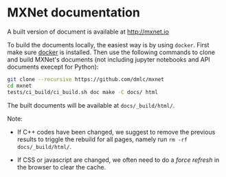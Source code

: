 # MXNet documentation

A built version of document is available at http://mxnet.io

To build the documents locally, the easiest way is by using `docker`. First make
sure [docker](docker.com) is installed. Then use the following commands to clone and
build MXNet's documents (not including jupyter notebooks and API documents
execept for Python):

```bash
git clone --recursive https://github.com/dmlc/mxnet
cd mxnet
tests/ci_build/ci_build.sh doc make -C docs/ html
```

The built documents will be available at `docs/_build/html/`.

Note:

- If C++ codes have been changed, we suggest to remove the previous results to
  triggle the rebuild for all pages, namely run `rm -rf docs/_build/html/`.

- If CSS or javascript are changed, we often need to do a *force refresh* in the
  browser to clear the cache.
